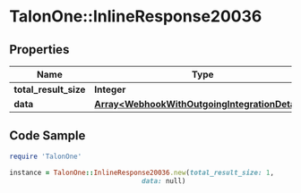 # TalonOne::InlineResponse20036

## Properties

Name | Type | Description | Notes
------------ | ------------- | ------------- | -------------
**total_result_size** | **Integer** |  | 
**data** | [**Array&lt;WebhookWithOutgoingIntegrationDetails&gt;**](WebhookWithOutgoingIntegrationDetails.md) |  | 

## Code Sample

```ruby
require 'TalonOne'

instance = TalonOne::InlineResponse20036.new(total_result_size: 1,
                                 data: null)
```


